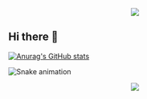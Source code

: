 <p align="center">
  <img src="https://capsule-render.vercel.app/api?type=waving&color=gradient&text=Hello!&height=100&section=header"/>
</p>


## Hi there 👋

<!--
**muhammadrasyid-prog/muhammadrasyid-prog** is a ✨ _special_ ✨ repository because its `README.md` (this file) appears on your GitHub profile.

Here are some ideas to get you started:

- 🔭 I’m currently working on ...
- 🌱 I’m currently learning ...
- 👯 I’m looking to collaborate on ...
- 🤔 I’m looking for help with ...
- 💬 Ask me about ...
- 📫 How to reach me: ...
- 😄 Pronouns: ...
- ⚡ Fun fact: ...
-  ![Snake animation](https://github.com/muhammadrasyid-prog/muhammadrasyid-prog/blob/output/github-contribution-grid-snake.svg)
-->
[![Anurag's GitHub stats](https://github-readme-stats.vercel.app/api?username=muhammadrasyid-prog)](https://github.com/muhammadrasyid-prog/github-readme-stats)

![Snake animation](https://raw.githubusercontent.com/muhammadrasyid-prog/muhammadrasyid-prog/output/github-contribution-grid-snake.svg)

<p align="center">
  <img src="https://capsule-render.vercel.app/api?type=waving&color=gradient&height=100&section=footer"/>
</p>
